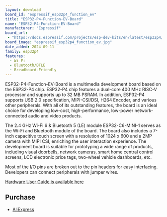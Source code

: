 ```yaml
---
layout: download
board_id: "espressif_esp32p4_function_ev"
title: "ESP32-P4-Function-EV-Board"
name: "ESP32-P4-Function-EV-Board"
manufacturer: "Espressif"
board_url:
 - "https://docs.espressif.com/projects/esp-dev-kits/en/latest/esp32p4/esp32-p4-function-ev-board/user_guide.html"
board_image: "espressif_esp32p4_function_ev.jpg"
date_added: 2024-09-11
family: esp32p4
features:
  - Wi-Fi
  - Bluetooth/BTLE
  - Breadboard-Friendly
---
```


ESP32-P4-Function-EV-Board is a multimedia development board based on the ESP32-P4 chip. ESP32-P4 chip features a dual-core 400 MHz RISC-V processor and supports up to 32 MB PSRAM. In addition, ESP32-P4 supports USB 2.0 specification, MIPI-CSI/DSI, H264 Encoder, and various other peripherals. With all of its outstanding features, the board is an ideal choice for developing low-cost, high-performance, low-power network-connected audio and video products.

The 2.4 GHz Wi-Fi 6 & Bluetooth 5 (LE) module ESP32-C6-MINI-1 serves as the Wi-Fi and Bluetooth module of the board. The board also includes a 7-inch capacitive touch screen with a resolution of 1024 x 600 and a 2MP camera with MIPI CSI, enriching the user interaction experience. The development board is suitable for prototyping a wide range of products, including visual doorbells, network cameras, smart home central control screens, LCD electronic price tags, two-wheel vehicle dashboards, etc.

Most of the I/O pins are broken out to the pin headers for easy interfacing. Developers can connect peripherals with jumper wires.

[Hardware User Guide is available here](https://docs.espressif.com/projects/esp-dev-kits/en/latest/esp32p4/esp32-p4-function-ev-board/user_guide.html)

## Purchase

* [AliExpress](https://www.aliexpress.us/item/3256807624599045.html)
